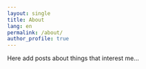 ```yaml
---
layout: single
title: About
lang: en
permalink: /about/
author_profile: true
---
```


Here add posts about things that interest me...
